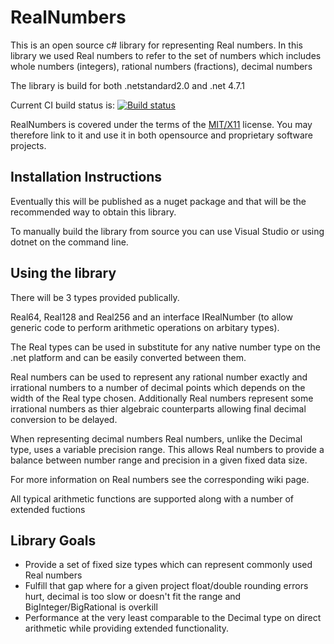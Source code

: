 # RealNumbers
This is an open source c# library for representing Real numbers.  In this library we used Real numbers to refer to the set of numbers which includes whole numbers (integers), rational numbers (fractions), decimal numbers

The library is build for both .netstandard2.0 and .net 4.7.1

Current CI build status is: [![Build status](https://ci.appveyor.com/api/projects/status/ixcmdlx1qaf2qner/branch/master?svg=true)](https://ci.appveyor.com/project/Jones-Adam/realnumbers/branch/master)

RealNumbers is covered under the terms of the [MIT/X11](LICENSE.md) license. You may therefore link to it and use it in both opensource and proprietary software projects.

## Installation Instructions

Eventually this will be published as a nuget package and that will be the recommended way to obtain this library.

To manually build the library from source you can use Visual Studio or using dotnet on the command line.


## Using the library

There will be 3 types provided publically.

Real64, Real128 and Real256 and an interface IRealNumber (to allow generic code to perform arithmetic operations on arbitary types).

The Real types can be used in substitute for any native number type on the .net platform and can be easily converted between them.

Real numbers can be used to represent any rational number exactly and irrational numbers to a number of decimal points which depends on the width of the Real type chosen.  Additionally Real numbers represent some irrational numbers as thier algebraic counterparts allowing final decimal conversion to be delayed.

When representing decimal numbers Real numbers, unlike the Decimal type, uses a variable precision range.  This allows Real numbers to provide a balance between number range and precision in a given fixed data size.  

For more information on Real numbers see the corresponding wiki page.

All typical arithmetic functions are supported along with a number of extended fuctions

## Library Goals

 - Provide a set of fixed size types which can represent commonly used Real numbers
 - Fulfill that gap where for a given project float/double rounding errors hurt, decimal is too slow or doesn't fit the range and BigInteger/BigRational is overkill
 - Performance at the very least comparable to the Decimal type on direct arithmetic while providing extended functionality.

